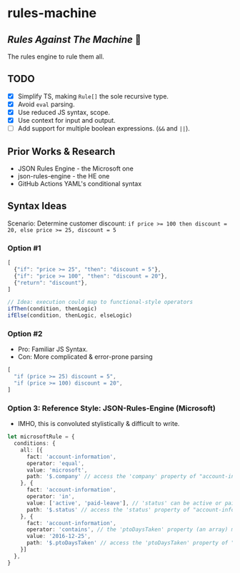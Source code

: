 # rules-machine

## _Rules Against The Machine_ 🤘

The rules engine to rule them all.

## TODO

- [x] Simplify TS, making `Rule[]` the sole recursive type.
- [x] Avoid `eval` parsing.
- [x] Use reduced JS syntax, scope.
- [x] Use context for input and output.
- [ ] Add support for multiple boolean expressions. (`&&` and `||`).

## Prior Works & Research

- JSON Rules Engine - the Microsoft one
- json-rules-engine - the HE one
- GitHub Actions YAML's conditional syntax

## Syntax Ideas

Scenario: Determine customer discount: `if price >= 100 then discount = 20, else price >= 25, discount = 5`

### Option #1

```ts
[
  {"if": "price >= 25", "then": "discount = 5"},
  {"if": "price >= 100", "then": "discount = 20"},
  {"return": "discount"},
]
```

```ts
// Idea: execution could map to functional-style operators
ifThen(condition, thenLogic)
ifElse(condition, thenLogic, elseLogic)
```

### Option #2

- Pro: Familiar JS Syntax.
- Con: More complicated & error-prone parsing

```ts
[
  "if (price >= 25) discount = 5",
  "if (price >= 100) discount = 20",
]
```

### Option 3: Reference Style: JSON-Rules-Engine (Microsoft)

- IMHO, this is convoluted stylistically & difficult to write.

```ts
let microsoftRule = {
  conditions: {
    all: [{
      fact: 'account-information',
      operator: 'equal',
      value: 'microsoft',
      path: '$.company' // access the 'company' property of "account-information"
    }, {
      fact: 'account-information',
      operator: 'in',
      value: ['active', 'paid-leave'], // 'status' can be active or paid-leave
      path: '$.status' // access the 'status' property of "account-information"
    }, {
      fact: 'account-information',
      operator: 'contains', // the 'ptoDaysTaken' property (an array) must contain '2016-12-25'
      value: '2016-12-25',
      path: '$.ptoDaysTaken' // access the 'ptoDaysTaken' property of "account-information"
    }]
  },
}
```
